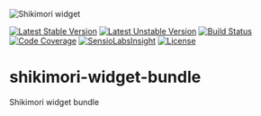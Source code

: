 ![Shikimori widget](http://anime-db.org/bundles/animedboffsite/images/shikimori.org.png)

[![Latest Stable Version](https://poser.pugx.org/anime-db/shikimori-widget-bundle/v/stable.png)](https://packagist.org/packages/anime-db/shikimori-widget-bundle)
[![Latest Unstable Version](https://poser.pugx.org/anime-db/shikimori-widget-bundle/v/unstable.png)](https://packagist.org/packages/anime-db/shikimori-widget-bundle)
[![Build Status](https://travis-ci.org/anime-db/shikimori-widget-bundle.svg?branch=v0.1.1)](https://travis-ci.org/anime-db/shikimori-widget-bundle)
[![Code Coverage](https://scrutinizer-ci.com/g/anime-db/shikimori-widget-bundle/badges/coverage.png?b=master)](https://scrutinizer-ci.com/g/anime-db/shikimori-widget-bundle/?branch=master)
[![SensioLabsInsight](https://insight.sensiolabs.com/projects/c8baadbc-d5c4-47f0-9fb2-edbb29ed57a4/mini.png)](https://insight.sensiolabs.com/projects/c8baadbc-d5c4-47f0-9fb2-edbb29ed57a4)
[![License](https://poser.pugx.org/anime-db/shikimori-widget-bundle/license.png)](https://packagist.org/packages/anime-db/shikimori-widget-bundle)

shikimori-widget-bundle
=======================

Shikimori widget bundle
